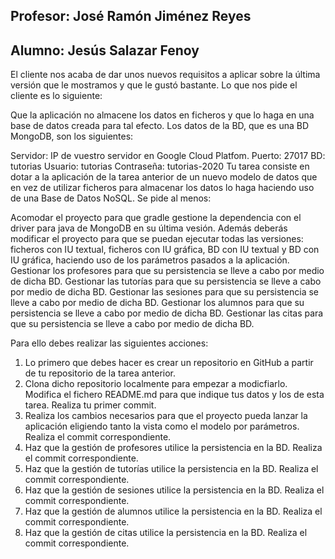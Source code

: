 ## Profesor: José Ramón Jiménez Reyes
## Alumno: Jesús Salazar Fenoy

El cliente nos acaba de dar unos nuevos requisitos a aplicar sobre la última versión que le mostramos y que le gustó bastante. Lo que nos pide el cliente es lo siguiente:

Que la aplicación no almacene los datos en ficheros y que lo haga en una base de datos creada para tal efecto.
Los datos de la BD, que es una BD MongoDB, son los siguientes:

Servidor: IP de vuestro servidor en Google Cloud Platfom.
Puerto: 27017
BD: tutorias
Usuario: tutorias
Contraseña: tutorias-2020
Tu tarea consiste en dotar a la aplicación de la tarea anterior de un nuevo modelo de datos que en vez de utilizar ficheros para almacenar los datos lo haga haciendo uso de una Base de Datos NoSQL. Se pide al menos:

Acomodar el proyecto para que gradle gestione la dependencia con el driver para java de MongoDB en su última vesión. Además deberás modificar el proyecto para que se puedan ejecutar todas las versiones: ficheros con IU textual, ficheros con IU gráfica, BD con IU textual y BD con IU gráfica, haciendo uso de los parámetros pasados a la aplicación.
Gestionar los profesores para que su persistencia se lleve a cabo por medio de dicha BD.
Gestionar las tutorías para que su persistencia se lleve a cabo por medio de dicha BD.
Gestionar las sesiones para que su persistencia se lleve a cabo por medio de dicha BD.
Gestionar los alumnos para que su persistencia se lleve a cabo por medio de dicha BD.
Gestionar las citas para que su persistencia se lleve a cabo por medio de dicha BD.

Para ello debes realizar las siguientes acciones:

1. Lo primero que debes hacer es crear un repositorio  en GitHub a partir de tu repositorio de la tarea anterior.
2. Clona dicho repositorio localmente para empezar a modicfiarlo. Modifica el fichero README.md para que indique tus datos y los de esta tarea. Realiza tu primer commit.
3. Realiza los cambios necesarios para que el proyecto pueda lanzar la aplicación eligiendo tanto la vista como el modelo por parámetros. Realiza el commit correspondiente.
4. Haz que la gestión de profesores utilice la persistencia en la BD. Realiza el commit correspondiente.
5. Haz que la gestión de tutorías utilice la persistencia en la BD. Realiza el commit correspondiente.
6. Haz que la gestión de sesiones utilice la persistencia en la BD. Realiza el commit correspondiente.
7. Haz que la gestión de alumnos utilice la persistencia en la BD. Realiza el commit correspondiente.
8. Haz que la gestión de citas utilice la persistencia en la BD. Realiza el commit correspondiente.

